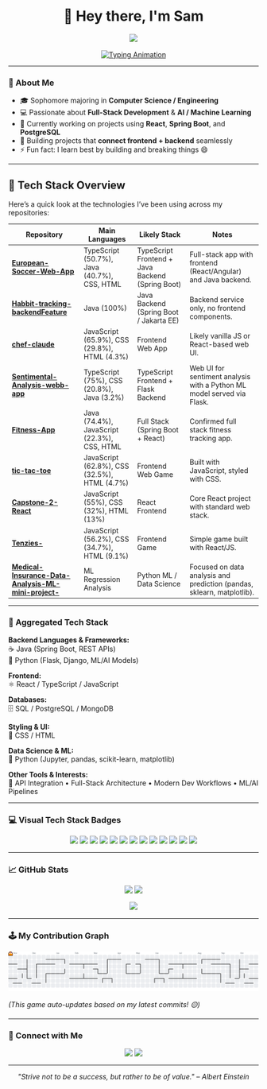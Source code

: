<h1 align="center">👋 Hey there, I'm Sam</h1>

<p align="center">
  <img src="https://media0.giphy.com/media/v1.Y2lkPTc5MGI3NjExazZtcW1tcHJiNm1sNHA5emgyaWhnY3duZDhxY3ZyZ3RxZWVhMjhlbSZlcD12MV9pbnRlcm5hbF9naWZfYnlfaWQmY3Q9Zw/o2TqK6vEzhp96/giphy.gif" width="130"/>
</p>

<p align="center">
  <a href="https://github.com/samin1554">
    <img src="https://readme-typing-svg.herokuapp.com?font=Fira+Code&size=22&duration=2500&pause=1000&color=00F781&center=true&vCenter=true&width=440&lines=Computer+Science+Student;Full+Stack+Developer;Machine+Learning+Explorer;Lifelong+Learner+📘" alt="Typing Animation" />
  </a>
</p>

---

### 🧠 About Me
- 🎓 Sophomore majoring in **Computer Science / Engineering**
- 💻 Passionate about **Full-Stack Development** & **AI / Machine Learning**
- 🌱 Currently working on projects using **React**, **Spring Boot**, and **PostgreSQL**
- 🚀 Building projects that **connect frontend + backend** seamlessly
- ⚡ Fun fact: I learn best by building and breaking things 😄

---

## 🧰 Tech Stack Overview

Here’s a quick look at the technologies I’ve been using across my repositories:

| Repository | Main Languages | Likely Stack | Notes |
|-------------|----------------|---------------|-------|
| **[European-Soccer-Web-App](https://github.com/samin1554/European-Soccer-Web-App)** | TypeScript (50.7%), Java (40.7%), CSS, HTML | TypeScript Frontend + Java Backend (Spring Boot) | Full-stack app with frontend (React/Angular) and Java backend. |
| **[Habbit-tracking-backendFeature](https://github.com/samin1554/Habbit-tracking-backendFeature)** | Java (100%) | Java Backend (Spring Boot / Jakarta EE) | Backend service only, no frontend components. |
| **[chef-claude](https://github.com/samin1554/chef-claude)** | JavaScript (65.9%), CSS (29.8%), HTML (4.3%) | Frontend Web App | Likely vanilla JS or React-based web UI. |
| **[Sentimental-Analysis-webb-app](https://github.com/samin1554/Sentimental-Analysis-webb-app)** | TypeScript (75%), CSS (20.8%), Java (3.2%) | TypeScript Frontend + Flask Backend | Web UI for sentiment analysis with a Python ML model served via Flask. |
| **[Fitness-App](https://github.com/samin1554/Fitness-App)** | Java (74.4%), JavaScript (22.3%), CSS, HTML | Full Stack (Spring Boot + React) | Confirmed full stack fitness tracking app. |
| **[tic-tac-toe](https://github.com/samin1554/tic-tac-toe)** | JavaScript (62.8%), CSS (32.5%), HTML (4.7%) | Frontend Web Game | Built with JavaScript, styled with CSS. |
| **[Capstone-2-React](https://github.com/samin1554/Capstone-2-React)** | JavaScript (55%), CSS (32%), HTML (13%) | React Frontend | Core React project with standard web stack. |
| **[Tenzies-](https://github.com/samin1554/Tenzies-)** | JavaScript (56.2%), CSS (34.7%), HTML (9.1%) | Frontend Game  | Simple game built with React/JS. |
| **[Medical-Insurance-Data-Analysis-ML-mini-project-](https://github.com/samin1554/Medical-Insurance-Data-Analysis-ML-mini-project-)** | ML Regression Analysis | Python ML / Data Science | Focused on data analysis and prediction (pandas, sklearn, matplotlib). |

---

### 🔧 Aggregated Tech Stack

**Backend Languages & Frameworks:**  
☕ Java (Spring Boot, REST APIs)  
🐍 Python (Flask, Django, ML/AI Models)  

**Frontend:**  
⚛️ React / TypeScript / JavaScript  

**Databases:**  
🗄️ SQL / PostgreSQL / MongoDB  

**Styling & UI:**  
🎨 CSS / HTML  

**Data Science & ML:**  
🐍 Python (Jupyter, pandas, scikit-learn, matplotlib)  

**Other Tools & Interests:**  
🧩 API Integration • Full-Stack Architecture • Modern Dev Workflows • ML/AI Pipelines  

---

### 💻 Visual Tech Stack Badges

<p align="center">
  <img src="https://img.shields.io/badge/Java-ED8B00?style=for-the-badge&logo=openjdk&logoColor=white"/>
  <img src="https://img.shields.io/badge/Spring%20Boot-6DB33F?style=for-the-badge&logo=springboot&logoColor=white"/>
  <img src="https://img.shields.io/badge/Python-3776AB?style=for-the-badge&logo=python&logoColor=white"/>
  <img src="https://img.shields.io/badge/Flask-000000?style=for-the-badge&logo=flask&logoColor=white"/>
  <img src="https://img.shields.io/badge/Django-092E20?style=for-the-badge&logo=django&logoColor=white"/>
  <img src="https://img.shields.io/badge/React-20232A?style=for-the-badge&logo=react&logoColor=61DAFB"/>
  <img src="https://img.shields.io/badge/TypeScript-007ACC?style=for-the-badge&logo=typescript&logoColor=white"/>
  <img src="https://img.shields.io/badge/JavaScript-F7DF1E?style=for-the-badge&logo=javascript&logoColor=black"/>
  <img src="https://img.shields.io/badge/SQL-4479A1?style=for-the-badge&logo=postgresql&logoColor=white"/>
  <img src="https://img.shields.io/badge/PostgreSQL-316192?style=for-the-badge&logo=postgresql&logoColor=white"/>
  <img src="https://img.shields.io/badge/MongoDB-47A248?style=for-the-badge&logo=mongodb&logoColor=white"/>
  <img src="https://img.shields.io/badge/HTML5-E34F26?style=for-the-badge&logo=html5&logoColor=white"/>
  <img src="https://img.shields.io/badge/CSS3-1572B6?style=for-the-badge&logo=css3&logoColor=white"/>
</p>


---

### 📈 GitHub Stats

<p align="center">
  <img src="https://github-readme-stats.vercel.app/api?username=samin1554&show_icons=true&count_private=true&include_all_commits=true&theme=radical" height="170" />
  <img src="https://github-readme-stats.vercel.app/api/top-langs/?username=samin1554&layout=compact&theme=radical" height="170" />
</p>

<p align="center">
  <img src="https://github-readme-streak-stats.herokuapp.com/?user=samin1554&theme=radical" height="180" />
</p>

---

### 🕹️ My Contribution Graph

<p align="center">
  <picture>
    <source media="(prefers-color-scheme: dark)" srcset="https://raw.githubusercontent.com/samin1554/samin1554/output/pacman-contribution-graph-dark.svg">
    <source media="(prefers-color-scheme: light)" srcset="https://raw.githubusercontent.com/samin1554/samin1554/output/pacman-contribution-graph.svg">
    <img alt="Pac-Man contribution graph" src="https://raw.githubusercontent.com/samin1554/samin1554/output/pacman-contribution-graph.svg" width="700">
  </picture>
</p>

*(This game auto-updates based on my latest commits! 🟡)*

---

### 🤝 Connect with Me

<p align="center">
  <a href="mailto:Samiul27a@gmail.com"><img src="https://img.shields.io/badge/Email-D14836?style=for-the-badge&logo=gmail&logoColor=white"/></a>
  <a href="https://github.com/samin1554"><img src="https://img.shields.io/badge/GitHub-000000?style=for-the-badge&logo=github&logoColor=white"/></a>
</p>

---

<p align="center">
  <i>"Strive not to be a success, but rather to be of value." – Albert Einstein</i>
</p>

